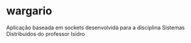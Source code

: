 # wargario
Aplicação baseada em sockets desenvolvida para a disciplina Sistemas Distribuidos do professor Isidro
